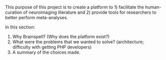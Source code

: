 This purpose of this project is to create a platform to 1) facilitate the human-curation of neuroimaging literature and 2) provide tools for researchers to better perform meta-analyses.

In this section:

1. Why Brainspell? (Why does the platform exist?)
2. What were the problems that we wanted to solve? (architecture; difficulty with getting PHP developers)
3. A summary of the choices made.